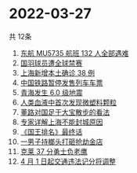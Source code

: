 # 2022-03-27
  共 12条

  <!-- BEGIN -->
  <!-- 最后更新时间:Sun Mar 27 2022 15:11:55 GMT+0000 (Coordinated Universal Time) -->
  1. [东航 MU5735 航班 132 人全部遇难](https://www.zhihu.com/search?q=东航)
1. [国羽球员遭全球禁赛](https://www.zhihu.com/search?q=国羽球员禁赛)
1. [上海新增本土确诊 38 例](https://www.zhihu.com/search?q=上海新增)
1. [中国铁路暂停发售列车车票](https://www.zhihu.com/search?q=暂停发售车票)
1. [青海发生 6.0 级地震](https://www.zhihu.com/search?q=青海地震)
1. [人类血液中首次发现微塑料颗粒](https://www.zhihu.com/search?q=微塑料)
1. [董路对国足于大宝散步的看法](https://www.zhihu.com/search?q=董路)
1. [专家详解上海不能封城原因](https://www.zhihu.com/search?q=不能封城原因)
1. [《国王排名》最终话](https://www.zhihu.com/search?q=国王排名)
1. [一男子持榔头打砸抢劫金店](https://www.zhihu.com/search?q=打砸抢劫金店)
1. [克莱 37 分勇士负老鹰](https://www.zhihu.com/search?q=勇士)
1. [4 月 1 日起交通违法记分将调整](https://www.zhihu.com/search?q=交通违法)
  <!-- END -->
  